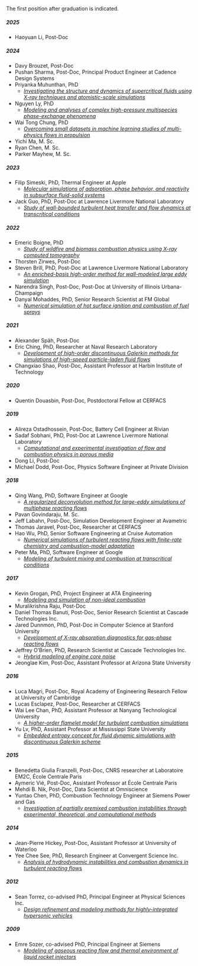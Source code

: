 The first position after graduation is indicated.

##### 2025
- Haoyuan Li, Post-Doc

##### 2024
- Davy Brouzet, Post-Doc
- Pushan Sharma, Post-Doc, Principal Product Engineer at Cadence Design Systems
- Priyanka Muhunthan, PhD
    - [*Investigating the structure and dynamics of supercritical fluids using X-ray techniques and atomistic-scale simulations*](https://stacks.stanford.edu/file/druid:xv363sj4970/MuhunthanPriyanka_Thesis-augmented.pdf)
- Nguyen Ly, PhD
    - [*Modeling and analyses of complex high-pressure multispecies phase-exchange phenomena*](https://stacks.stanford.edu/file/druid:tc671nm2863/Thesis_NguyenLy_Final-augmented.pdf)
- Wai Tong Chung, PhD
    - [*Overcoming small datasets in machine learning studies of multi-physics flows in propulsion*](https://stacks.stanford.edu/file/druid:xw487vj6602/WTChungPhDDissertation5June2024-augmented.pdf)
- Yichi Ma, M. Sc.
- Ryan Chen, M. Sc.
- Parker Mayhew, M. Sc.

##### 2023
- Filip Simeski, PhD, Thermal Engineer at Apple
    - [*Molecular simulations of adsorption, phase behavior, and reactivity in subsurface fluid-solid systems*](https://stacks.stanford.edu/file/druid:kd116tq5321/Simeski2023_dissertation-augmented.pdf)
- Jack Guo, PhD, Post-Doc at Lawrence Livermore National Laboratory
    - [*Study of wall-bounded turbulent heat transfer and flow dynamics at transcritical conditions*](https://stacks.stanford.edu/file/druid:hr621jr2401/Jack_Guo_thesis_final-augmented.pdf)

##### 2022
- Emeric Boigne, PhD
    - [*Study of wildfire and biomass combustion physics using X-ray computed tomography*](https://stacks.stanford.edu/file/druid:tz501vf4608/EmericThesisFinal%20Submitted-augmented.pdf)
- Thorsten Zirwes, Post-Doc
- Steven Brill, PhD, Post-Doc at Lawrence Livermore National Laboratory
    - [*An enriched-basis high-order method for wall-modeled large eddy simulation*](https://stacks.stanford.edu/file/druid:vg777rr1477/Steven_Thesis_final_no_copy-augmented.pdf)
- Narendra Singh, Post-Doc, Post-Doc at University of Illinois Urbana-Champaign
- Danyal Mohaddes, PhD, Senior Research Scientist at FM Global
    - [*Numerical simulation of hot surface ignition and combustion of fuel sprays*](https://stacks.stanford.edu/file/druid:qd297kf9064/Thesis_MohaddesKhorassani-augmented.pdf)

##### 2021
- Alexander Späh, Post-Doc
- Eric Ching, PhD, Researcher at Naval Research Laboratory
    - [*Development of high-order discontinuous Galerkin methods for simulations of high-speed particle-laden fluid flows*](https://stacks.stanford.edu/file/druid:ph076kk9546/Thesis_final-augmented.pdf)
- Changxiao Shao, Post-Doc, Assistant Professor at Harbin Institute of Technology

##### 2020
- Quentin Douasbin, Post-Doc, Postdoctoral Fellow at CERFACS

##### 2019
- Alireza Ostadhossein, Post-Doc, Battery Cell Engineer at Rivian
- Sadaf Sobhani, PhD, Post-Doc at Lawrence Livermore National Laboratory
    - [*Computational and experimental investigation of flow and combustion physics in porous media*](https://stacks.stanford.edu/file/druid:qr848tv8220/0_SUBMITTED_thesis-pages-deleted-augmented.pdf)
- Dong Li, Post-Doc
- Michael Dodd, Post-Doc, Physics Software Engineer at Private Division

##### 2018
- Qing Wang, PhD, Software Engineer at Google
    - [*A regularized deconvolution method for large-eddy simulations of multiphase reacting flows*](https://stacks.stanford.edu/file/druid:dz339vk1807/main-augmented.pdf)
- Pavan Govindaraju, M. Sc.
- Jeff Labahn, Post-Doc, Simulation Development Engineer at Avametric
- Thomas Jaravel, Post-Doc, Researcher at CERFACS
- Hao Wu, PhD, Senior Software Engineering at Cruise Automation
    - [*Numerical simulations of turbulent reacting flows with finite-rate chemistry and combustion-model adaptation*](https://stacks.stanford.edu/file/druid:xr890dw2735/thesis_final-augmented.pdf)
- Peter Ma, PhD, Software Engineer at Google
    - [*Modeling of turbulent mixing and combustion at transcritical conditions*](https://stacks.stanford.edu/file/druid:xb567kv4007/thesis-augmented.pdf)

##### 2017
- Kevin Grogan, PhD, Project Engineer at ATA Engineering
    - [*Modeling and simulation of non-ideal combustion*](https://stacks.stanford.edu/file/druid:wg011yr4003/Main-augmented.pdf)
- Muralikrishna Raju, Post-Doc
- Daniel Thomas Banuti, Post-Doc, Senior Research Scientist at Cascade Technologies Inc.
- Jared Dunnmon, PhD, Post-Doc in Computer Science at Stanford University
    - [*Development of X-ray absorption diagnostics for gas-phase reacting flows*](https://stacks.stanford.edu/file/druid:fk069hr3117/Sept1SubmissionDunnmonThesis%20-%20Adobe-augmented.pdf)
- Jeffrey O’Brien, PhD, Research Scientist at Cascade Technologies Inc.
    - [*Hybrid modeling of engine core noise*](https://stacks.stanford.edu/file/druid:sv185sh2553/thesis17_OBRIEN_FINAL-augmented.pdf)
- Jeonglae Kim, Post-Doc, Assistant Professor at Arizona State University

##### 2016
- Luca Magri, Post-Doc, Royal Academy of Engineering Research Fellow at University of Cambridge
- Lucas Esclapez, Post-Doc, Researcher at CERFACS
- Wai Lee Chan, PhD, Assistant Professor at Nanyang Technological University
    - [*A higher-order flamelet model for turbulent combustion simulations*](https://deepblue.lib.umich.edu/handle/2027.42/133466)
- Yu Lv, PhD, Assistant Professor at Mississippi State University
    - [*Embedded entropy concept for fluid dynamic simulations with discontinuous Galerkin scheme*](https://stacks.stanford.edu/file/druid:gm681pq2419/thesis_submit-augmented.pdf)

##### 2015
- Benedetta Giulia Franzelli, Post-Doc, CNRS researcher at Laboratoire EM2C, École Centrale Paris
- Aymeric Vié, Post-Doc, Assistant Professor at École Centrale Paris
- Mehdi B. Nik, Post-Doc, Data Scientist at Omniscience
- Yuntao Chen, PhD, Combustion Technology Engineer at Siemens Power and Gas
    - [*Investigation of partially premixed combustion instabilities through experimental, theoretical, and computational methods*](https://deepblue.lib.umich.edu/handle/2027.42/111342)

##### 2014
- Jean-Pierre Hickey, Post-Doc, Assistant Professor at University of Waterloo
- Yee Chee See, PhD, Research Engineer at Convergent Science Inc.
    - [*Analysis of hydrodynamic instabilities and combustion dynamics in turbulent reacting flow*s](https://deepblue.lib.umich.edu/handle/2027.42/107148)

##### 2012
- Sean Torrez, co-advised PhD, Principal Engineer at Physical Sciences Inc.
    - [*Design refinement and modeling methods for highly-integrated hypersonic vehicles*](https://deepblue.lib.umich.edu/handle/2027.42/93832)

##### 2009
- Emre Sozer, co-advised PhD, Principal Engineer at Siemens
    - [*Modeling of gaseous reacting flow and thermal environment of liquid rocket injectors*](https://deepblue.lib.umich.edu/handle/2027.42/77684)
